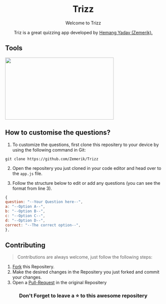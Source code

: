<h1 align = "center">Trizz</h1>

<p align = "center">Welcome to Trizz</p>
<p align = "center">Triz is a great quizzing app developed by <a href = "https://github.com/Zemerik">Hemang Yadav (Zemerik).</a></p>

## Tools

<img src = "https://miro.medium.com/v2/resize:fit:1200/1*2xsLeLNqKwIoGOQlw8O6Ug.png" style = "height:200px;width:350px">

## How to customise the questions?

1. To customize the questions, first clone this repositery to your device by using the following command in Git:
```
git clone https://github.com/Zemerik/Trizz
```

2. Open the repositery you just cloned in your code editor and head over to the `app.js` file. 

3. Follow the structure below to edit or add any questions (you can see the format from line 3). 
```js
{
question: "--Your Question here--", 
a: "--Option A--",
b: "--Option B--",
c: "--Option C--",
d: "--Option D--", 
correct: "--The correct option--",
},
```

## Contributing

> Contributions are always welcome, just follow the following steps:  

1. [Fork](https://github.com/Zemerik/Trizz/fork) this Repositery. 
2. Make the desired changes in the Repositery you just forked and commit your changes. 
3. Open a [Pull-Request](https://github.com/Zemerik/Trizz/pulls) in the original Repositery


<h3 align = "center">Don't Forget to leave a ⭐ to this awesome repositery</h3>
